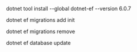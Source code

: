﻿dotnet tool install --global dotnet-ef --version 6.0.7

dotnet ef migrations add init

dotnet ef migrations remove

dotnet ef database update